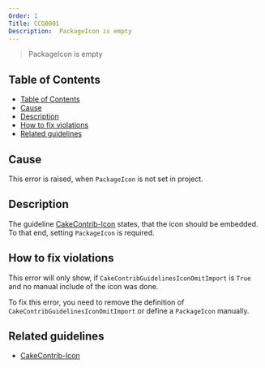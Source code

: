 ```yaml
---
Order: 1
Title: CCG0001
Description:  PackageIcon is empty
---
```

 
 > PackageIcon is empty

<!-- START doctoc generated TOC please keep comment here to allow auto update -->
<!-- DON'T EDIT THIS SECTION, INSTEAD RE-RUN doctoc TO UPDATE -->
## Table of Contents

- [Table of Contents](#table-of-contents)
- [Cause](#cause)
- [Description](#description)
- [How to fix violations](#how-to-fix-violations)
- [Related guidelines](#related-guidelines)

<!-- END doctoc generated TOC please keep comment here to allow auto update -->

## Cause

This error is raised, when `PackageIcon` is not set in project.

## Description

The guideline [CakeContrib-Icon](../guidelines/CakeContribIcon) states, that the icon should be embedded.
To that end, setting `PackageIcon` is required.

## How to fix violations

This error will only show, if `CakeContribGuidelinesIconOmitImport` is `True` and no manual include of the icon was done.

To fix this error, you need to remove the definition of `CakeContribGuidelinesIconOmitImport` or define a `PackageIcon` manually.

## Related guidelines

* [CakeContrib-Icon](../guidelines/CakeContribIcon)
